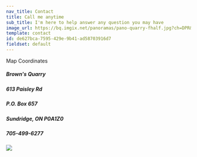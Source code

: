 ```yaml
---
nav_title: Contact
title: Call me anytime
sub_title: I'm here to help answer any question you may have
image_url: https://bq.imgix.net/panoramas/pano-quarry-fhalf.jpg?ch=DPR&auto=compress,enhance,format&fit=crop&w=1350&h=650
template: contact
id: de627bca-7595-429e-9b41-ad58703916d7
fieldset: default
---
```

Map Coordinates
<h5>Brown's Quarry</h5>
<h5>613 Paisley Rd</h5>
<h5>P.O. Box 657</h5>
<h5>Sundridge, ON P0A1Z0</h5>
<h5>705-499-6277</h5>
<img src="https://bq.imgix.net/misc/bq-map.jpg?border=8,000000&border-radius-inner=10,10,20,20&border-radius=10,10,10,10&ch=Width,DPR&auto=compress,enhance,format&fit=crop&w=700">
